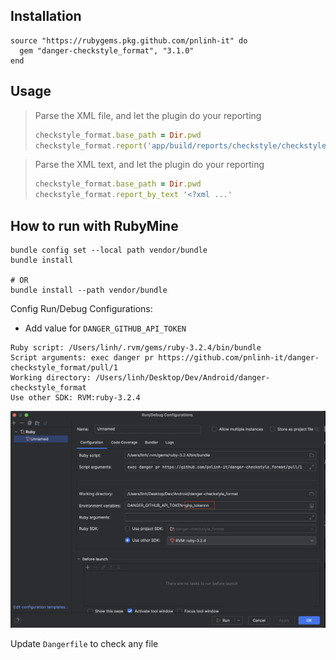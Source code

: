 ## Installation

```
source "https://rubygems.pkg.github.com/pnlinh-it" do
  gem "danger-checkstyle_format", "3.1.0"
end
```

## Usage

<blockquote>Parse the XML file, and let the plugin do your reporting

```ruby
checkstyle_format.base_path = Dir.pwd
checkstyle_format.report('app/build/reports/checkstyle/checkstyle.xml', inline_mode: false)
```

</blockquote>

<blockquote>Parse the XML text, and let the plugin do your reporting

```ruby
checkstyle_format.base_path = Dir.pwd
checkstyle_format.report_by_text '<?xml ...'
```

</blockquote>


## How to run with RubyMine

```shell
bundle config set --local path vendor/bundle 
bundle install

# OR
bundle install --path vendor/bundle
```

Config Run/Debug Configurations:
- Add value for `DANGER_GITHUB_API_TOKEN`

```
Ruby script: /Users/linh/.rvm/gems/ruby-3.2.4/bin/bundle
Script arguments: exec danger pr https://github.com/pnlinh-it/danger-checkstyle_format/pull/1
Working directory: /Users/linh/Desktop/Dev/Android/danger-checkstyle_format
Use other SDK: RVM:ruby-3.2.4
```

![](debug.png)

Update `Dangerfile` to check any file



